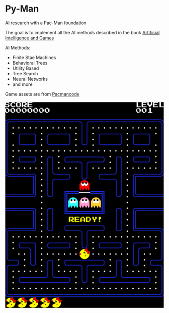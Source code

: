 # Py-Man

AI research with a Pac-Man foundation

The goal is to implement all the AI methods described in the book [Artificial Intelligence and Games](https://www.amazon.com/Artificial-Intelligence-Games-Georgios-Yannakakis/dp/3319635182?nodl=1&dplnkId=8572224e-4222-4d14-b38d-547b92d763c9)

AI Methods:
- Finite Stae Machines
- Behavioral Trees
- Utility Based
- Tree Search
- Neural Networks
- and more

Game assets are from [Pacmancode](https://pacmancode.com/)  


![image](pacman.png)
